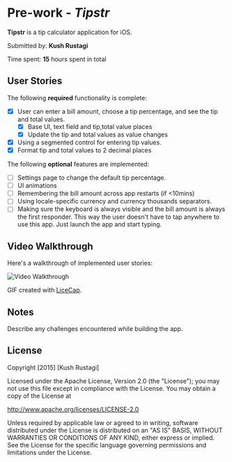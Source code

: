 # Pre-work - *Tipstr*

**Tipstr** is a tip calculator application for iOS.

Submitted by: **Kush Rustagi**

Time spent: **15** hours spent in total

## User Stories

The following **required** functionality is complete:
* [X] User can enter a bill amount, choose a tip percentage, and see the tip and total values.
    * [X] Base UI, text field and tip,total value places
    * [X] Update the tip and total values as value changes
* [X] Using a segmented control for entering tip values.
* [X] Format tip and total values to 2 decimal places

The following **optional** features are implemented:
* [ ] Settings page to change the default tip percentage.
* [ ] UI animations
* [ ] Remembering the bill amount across app restarts (if <10mins)
* [ ] Using locale-specific currency and currency thousands separators.
* [ ] Making sure the keyboard is always visible and the bill amount is always the first responder. This way the user doesn't have to tap anywhere to use this app. Just launch the app and start typing.

## Video Walkthrough 

Here's a walkthrough of implemented user stories:

<img src='http://i.imgur.com/fTxqrEK.gifv' title='Video Walkthrough' width='' alt='Video Walkthrough' />

GIF created with [LiceCap](http://www.cockos.com/licecap/).

## Notes

Describe any challenges encountered while building the app.

## License

Copyright [2015] [Kush Rustagi]

Licensed under the Apache License, Version 2.0 (the "License");
you may not use this file except in compliance with the License.
You may obtain a copy of the License at

http://www.apache.org/licenses/LICENSE-2.0

Unless required by applicable law or agreed to in writing, software
distributed under the License is distributed on an "AS IS" BASIS,
WITHOUT WARRANTIES OR CONDITIONS OF ANY KIND, either express or implied.
See the License for the specific language governing permissions and
limitations under the License.